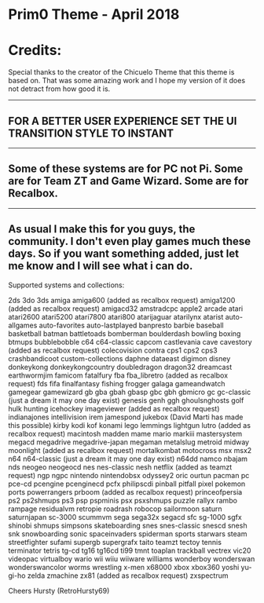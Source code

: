 # Prim0 Theme - April 2018

# Credits:
Special thanks to the creator of the Chicuelo Theme that this theme is based on. That was some amazing work and I hope my version of it does not detract from how good it is.

------------------------------------------------------------------------------------------------------------------------------------------
FOR A BETTER USER EXPERIENCE SET THE UI TRANSITION STYLE TO INSTANT
------------------------------------------------------------------------------------------------------------------------------------------
------------------------------------------------------------------------------------------------------------------------------------------
Some of these systems are for PC not Pi. Some are for Team ZT and Game Wizard. Some are for Recalbox.
------------------------------------------------------------------------------------------------------------------------------------------
------------------------------------------------------------------------------------------------------------------------------------------
As usual I make this for you guys, the community.
I don't even play games much these days. So if you want something added, just let me know and I will see what i can do.
------------------------------------------------------------------------------------------------------------------------------------------

Supported systems and collections:

2ds
3do
3ds
amiga
amiga600 (added as recalbox request)
amiga1200 (added as recalbox request)
amigacd32
amstradcpc
apple2
arcade
atari
atari2600
atari5200
atari7800
atari800
atarijaguar
atarilynx
atarist
auto-allgames
auto-favorites
auto-lastplayed
banpresto
barbie
baseball
basketball
batman
battletoads
bomberman
boulderdash
bowling
boxing
btmups
bubblebobble
c64
c64-classic
capcom
castlevania
cave
cavestory (added as recalbox request)
colecovision
contra
cps1
cps2
cps3
crashbandicoot
custom-collections
daphne
dataeast
digimon
disney
donkeykong
donkeykongcountry
doubledragon
dragon32
dreamcast
earthwormjim
famicom
fatalfury
fba
fba_libretro (added as recalbox request)
fds
fifa
finalfantasy
fishing
frogger
galaga
gameandwatch
gamegear
gamewizard
gb
gba
gbah
gbasp
gbc
gbh
gbmicro
gc
gc-classic (just a dream it may one day exist)
genesis
genh
ggh
ghoulsnghosts
golf
hulk
hunting
icehockey
imageviewer (added as recalbox request)
indianajones
intellivision
irem
jamespond
jukebox (David Marti has made this possible)
kirby
kodi
kof
konami
lego
lemmings
lightgun
lutro (added as recalbox request)
macintosh
madden
mame
mario
markiii
mastersystem
megacd
megadrive
megadrive-japan
megaman
metalslug
metroid
midway
moonlight (added as recalbox request)
mortalkombat
motocross
msx
msx2
n64
n64-classic (just a dream it may one day exist)
n64dd
namco
nbajam
nds
neogeo
neogeocd
nes
nes-classic
nesh
netflix (added as teamzt request)
ngp
ngpc
nintendo
nintendobsx
odyssey2
oric
ourtun
pacman
pc
pce-cd
pcengine
pcenginecd
pcfx
philipscdi
pinball
pitfall
pixel
pokemon
ports
powerrangers
prboom (added as recalbox request)
princeofpersia
ps2
ps2shmups
ps3
psp
pspminis
psx
psxshmups
puzzle
rallyx
rambo
rampage
residualvm
retropie
roadrash
robocop
sailormoon
saturn
saturnjapan
sc-3000
scummvm
sega
sega32x
segacd
sfc
sg-1000
sgfx
shinobi
shmups
simpsons
skateboarding
snes
snes-classic
snescd
snesh
snk
snowboarding
sonic
spaceinvaders
spiderman
sports
starwars
steam
streetfighter
sufami
supergb
supergrafx
taito
teamzt
tectoy
tennis
terminator
tetris
tg-cd
tg16
tg16cd
ti99
tmnt
toaplan
trackball
vectrex
vic20
videopac
virtualboy
wario
wii
wiiu
wiiware
williams
wonderboy
wonderswan
wonderswancolor
worms
wrestling
x-men
x68000
xbox
xbox360
yoshi
yu-gi-ho
zelda
zmachine
zx81 (added as recalbox request)
zxspectrum

Cheers
Hursty (RetroHursty69)